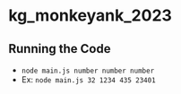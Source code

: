 # kg_monkeyank_2023

## Running the Code

  - `node main.js number number number`
  - Ex: `node main.js 32 1234 435 23401`
